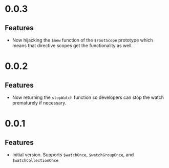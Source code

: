 # 0.0.3

## Features

- Now hijacking the `$new` function of the `$rootScope` prototype which means that directive scopes get the functionality as well.

# 0.0.2

## Features

- Now returning the `stopWatch` function so developers can stop the watch prematurely if necessary.

# 0.0.1

## Features

- Initial version. Supports `$watchOnce`, `$watchGroupOnce`, and `$watchCollectionOnce`